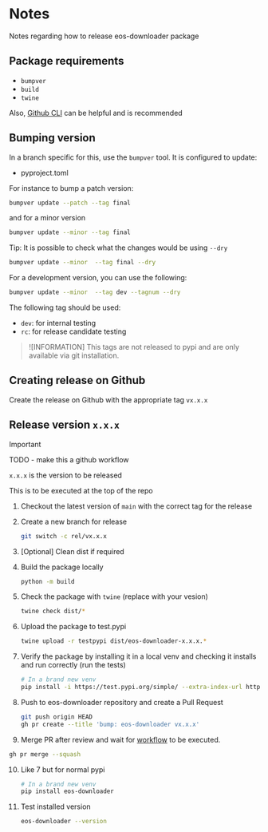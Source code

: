 # Notes

Notes regarding how to release eos-downloader package

## Package requirements

- `bumpver`
- `build`
- `twine`

Also, [Github CLI](https://cli.github.com/) can be helpful and is recommended

## Bumping version

In a branch specific for this, use the `bumpver` tool.
It is configured to update:
* pyproject.toml

For instance to bump a patch version:

```bash
bumpver update --patch --tag final
```

and for a minor version

```bash
bumpver update --minor --tag final
```

Tip: It is possible to check what the changes would be using `--dry`

```bash
bumpver update --minor  --tag final --dry
```

For a development version, you can use the following:

```bash
bumpver update --minor  --tag dev --tagnum --dry
```

The following tag should be used:

- `dev`: for internal testing
- `rc`: for release candidate testing

> ![INFORMATION]
> This tags are not released to pypi and are only available via git installation.

## Creating release on Github

Create the release on Github with the appropriate tag `vx.x.x`

## Release version `x.x.x`

> [!IMPORTANT]
> TODO - make this a github workflow

`x.x.x` is the version to be released

This is to be executed at the top of the repo

1. Checkout the latest version of `main` with the correct tag for the release
2. Create a new branch for release

   ```bash
   git switch -c rel/vx.x.x
   ```
3. [Optional] Clean dist if required

4. Build the package locally

   ```bash
   python -m build
   ```
5. Check the package with `twine` (replace with your vesion)

    ```bash
    twine check dist/*
    ```
6. Upload the package to test.pypi

    ```bash
    twine upload -r testpypi dist/eos-downloader-x.x.x.*
    ```
7. Verify the package by installing it in a local venv and checking it installs
   and run correctly (run the tests)

   ```bash
   # In a brand new venv
   pip install -i https://test.pypi.org/simple/ --extra-index-url https://pypi.org/simple --no-cache eos-downloader
   ```
8. Push to eos-downloader repository and create a Pull Request

    ```bash
    git push origin HEAD
    gh pr create --title 'bump: eos-downloader vx.x.x'
    ```
9.  Merge PR after review and wait for [workflow](https://github.com/titom73/eos-downloader/blob/main/.github/workflows/release.yml) to be executed.

   ```bash
   gh pr merge --squash
   ```

10. Like 7 but for normal pypi

    ```bash
    # In a brand new venv
    pip install eos-downloader
    ```

11. Test installed version

    ```bash
    eos-downloader --version
    ```